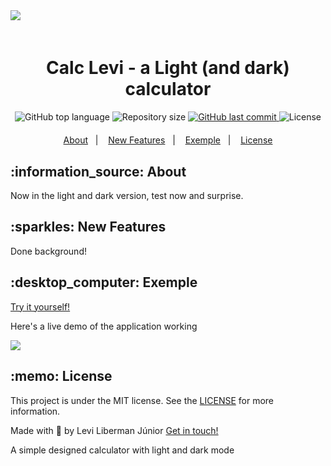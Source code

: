 <img style="margin-bottom: 4%" src="https://i.imgur.com/QbpHiW6.png">

<h1 align="center">Calc Levi - a Light (and dark) calculator </h1>

<p align="center" style="margin-bottom: 4%">
  <img alt="GitHub top language" src="https://img.shields.io/github/languages/top/LeviLJR/calclevi.svg">

  <img alt="Repository size" src="https://img.shields.io/github/repo-size/LeviLJR/calclevi.svg">

  <a href="https://github.com/LeviLJR/calclevi/commits/master">
    <img alt="GitHub last commit" src="https://img.shields.io/github/last-commit/LeviLJR/calclevi.svg">
  </a>

  <img alt="License" src="https://img.shields.io/github/license/LeviLJR/calclevi.svg">
</p>

<p align="center">
  <a href="#about">About</a>&nbsp;&nbsp;&nbsp;|&nbsp;&nbsp;&nbsp;
  <a href="#features">New Features</a>&nbsp;&nbsp;&nbsp;|&nbsp;&nbsp;&nbsp;
  <a href="#computer-exemple">Exemple</a>&nbsp;&nbsp;&nbsp;|&nbsp;&nbsp;&nbsp;
  <a href="#memo-license">License</a>
</p>

<h2 id="about">:information_source: About</h2>

Now in the light and dark version, test now and surprise.

<h2 id="features">:sparkles: New Features</h2>

Done background!

<h2 id="computer-exemple">:desktop_computer: Exemple</h2>

[Try it yourself!](https://calclevi.leviliberman.repl.co/)

Here's a live demo of the application working

<img src="https://i.imgur.com/DqXe3R5.gif"/>


<h2 id="memo-license">:memo: License</h2>
 
This project is under the MIT license. See the [LICENSE](https://github.com/LeviLJR/calclevi/blob/main/LICENSE) for more information.

Made with :blue_heart: by Levi Liberman Júnior [Get in touch!](https://www.linkedin.com/in/leviljr/)



A simple designed calculator with light and dark mode
